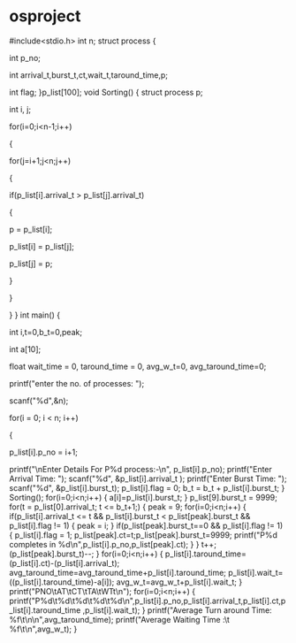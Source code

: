 # osproject


#include<stdio.h>
int n;
struct process
{

int p_no;

int arrival_t,burst_t,ct,wait_t,taround_time,p;

int flag;
 }p_list[100];
 void Sorting()
 {
struct process p;

int i, j;

for(i=0;i<n-1;i++)

{

for(j=i+1;j<n;j++)

{

if(p_list[i].arrival_t > p_list[j].arrival_t)

{

p = p_list[i];

p_list[i] = p_list[j];

p_list[j] = p;

}

}

}
 }
 int main()
 {

int i,t=0,b_t=0,peak;

int a[10];

float wait_time = 0, taround_time = 0, avg_w_t=0, avg_taround_time=0;

printf("enter the no. of processes: ");

scanf("%d",&n);

for(i = 0; i < n; i++)

{

p_list[i].p_no = i+1;

printf("\nEnter Details For P%d process:-\n", p_list[i].p_no);
printf("Enter Arrival Time: ");
scanf("%d", &p_list[i].arrival_t );
printf("Enter Burst Time: ");
scanf("%d", &p_list[i].burst_t);
p_list[i].flag = 0;
b_t = b_t + p_list[i].burst_t;
}
Sorting();
for(i=0;i<n;i++)
{
a[i]=p_list[i].burst_t;
}
p_list[9].burst_t = 9999;
for(t = p_list[0].arrival_t; t <= b_t+1;)
{
peak = 9;
for(i=0;i<n;i++)
{
if(p_list[i].arrival_t <= t && p_list[i].burst_t < p_list[peak].burst_t && p_list[i].flag != 1)
{
peak = i;
}
if(p_list[peak].burst_t==0 && p_list[i].flag != 1)
{
p_list[i].flag = 1;
p_list[peak].ct=t;p_list[peak].burst_t=9999;
printf("P%d completes in %d\n",p_list[i].p_no,p_list[peak].ct);
}
}
t++;
(p_list[peak].burst_t)--;
}
for(i=0;i<n;i++)
{
p_list[i].taround_time=(p_list[i].ct)-(p_list[i].arrival_t);
avg_taround_time=avg_taround_time+p_list[i].taround_time;
p_list[i].wait_t=((p_list[i].taround_time)-a[i]);
avg_w_t=avg_w_t+p_list[i].wait_t;
}
printf("PNO\tAT\tCT\tTA\tWTt\n");
for(i=0;i<n;i++)
{
printf("P%d\t%d\t%d\t%d\t%d\n",p_list[i].p_no,p_list[i].arrival_t,p_list[i].ct,p_list[i].taround_time
,p_list[i].wait_t);
 }
printf("Average Turn around Time: %f\t\n\n",avg_taround_time);
printf("Average Waiting Time :\t %f\t\n",avg_w_t);
}
